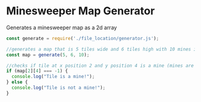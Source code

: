 # Minesweeper Map Generator
Generates a minesweeper map as a 2d array
```js
const generate = require('./file_location/generator.js');

//generates a map that is 5 tiles wide and 6 tiles high with 10 mines in it.
const map = generate(5, 6, 10);

//checks if tile at x position 2 and y position 4 is a mine (mines are represented by -1)
if (map[2][4] === -1) {
  console.log("Tile is a mine!");
} else {
  console.log("Tile is not a mine!");
}
```
